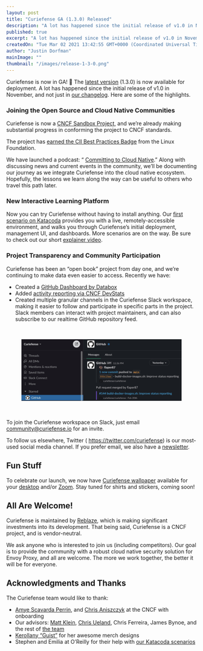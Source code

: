 ```yaml
---
layout: post
title: "Curiefense GA (1.3.0) Released"
description: "A lot has happened since the initial release of v1.0 in November, and not just in our changelog. Here are some of the highlights."
published: true
excerpt: "A lot has happened since the initial release of v1.0 in November, and not just in our changelog. Here are some of the highlights."
createdOn: "Tue Mar 02 2021 13:42:55 GMT+0000 (Coordinated Universal Time)"
author: "Justin Dorfman"
mainImage: ""
thumbnail: "/images/release-1-3-0.png"
---
```


<p>
    Curiefense is now in GA! 🎉 The <a href="https://docs.curiefense.io/v/1.3.0/installation/getting-started-with-curiefense">latest version</a> (1.3.0) is now available for deployment. A lot has happened since the initial release of v1.0
    in November, and not just in <a href="https://docs.curiefense.io/v/1.3.0/reference/release-notes">our changelog</a>. Here are some of the highlights.
</p>
<h3>Joining the Open Source and Cloud Native Communities</h3>
<p>
    Curiefense is now a <a href="https://www.curiefense.io/post/now-a-cncf-sandbox-project">CNCF Sandbox Project</a>, and we’re already making substantial progress in conforming the project to CNCF standards.&nbsp;
    <br />
</p>
<p>
    The project has <a href="https://bestpractices.coreinfrastructure.org/en/projects/4576">earned the CII Best Practices Badge</a> from the Linux Foundation.
    <br />
</p>
<p>
    We have launched a podcast: “ <a href="https://ctcn.fireside.fm/1">Committing to Cloud Native</a>.” Along with discussing news and current events in the community, we’ll be documenting our journey as we integrate Curiefense into the
    cloud native ecosystem. Hopefully, the lessons we learn along the way can be useful to others who travel this path later.&nbsp;&nbsp;&nbsp;
</p>
<h3>New Interactive Learning Platform</h3>
<p>
    Now you can try Curiefense without having to install anything. Our <a href="https://www.katacoda.com/curiefense/scenarios/getting-started">first scenario on Katacoda</a> provides you with a live, remotely-accessible environment, and
    walks you through Curiefense’s initial deployment, management UI, and dashboards. More scenarios are on the way. Be sure to check out our short <a href="https://www.youtube.com/watch?v=HkoDPW46a8I">explainer video</a>.
</p>
<h3>Project Transparency and Community Participation</h3>
<p>
    Curiefense has been an “open book” project from day one, and we’re continuing to make data even easier to access. Recently we have:
    <br />
</p>
<ul>
    <li>
        Created a
        <a href="https://app.databox.com/datawall/3ddf913b2db3bb4f53586ec27aaee63106008ba72">GitHub Dashboard by Databox</a>
    </li>
    <li>
        Added
        <a href="https://curiefense.devstats.cncf.io/d/8/dashboards?orgId=1&from=now-7d&to=now-1h&refresh=15m">activity reporting via CNCF DevStats</a>
    </li>
    <li>
        Created multiple granular channels in the Curiefense Slack workspace, making it easier to follow and participate in specific parts in the project. Slack members can interact with project maintainers, and can also subscribe to our
        realtime GitHub repository feed.
    </li>
</ul>
<p>
    <br />
</p>
<figure class="w-richtext-figure-type-image w-richtext-align-center">
    <div>
        <img
            src="/images/github-repo-feed.png"
            width="auto"
            height="auto"
            loading="auto"
        />
    </div>
</figure>
<p>
    <br />
</p>
<p>
    To join the Curiefense workspace on Slack, just email <a href="mailto:community@curiefense.io">community@curiefense.io</a> for an invite.
    <br />
</p>
<p>
    To follow us elsewhere, Twitter ( <a href="https://twitter.com/curiefense">https://twitter.com/curiefense</a>) is our most-used social media channel. If you prefer email, we also have a
    <a href="http://eepurl.com/hnnmpj">newsletter</a>.&nbsp;
</p>
<h2>Fun Stuff</h2>
<p>
    To celebrate our launch, we now have <a href="https://github.com/curiefense/media/blob/main/README.md#-wallpaper">Curiefense wallpaper</a> available for your
    <a href="https://github.com/curiefense/media/blob/main/README.md#-wallpaper">desktop</a> and/or <a href="https://github.com/curiefense/media/blob/main/README.md#-zoom-virtual-backgrounds">Zoom</a>. Stay tuned for shirts and stickers,
    coming soon!
</p>
<h2>All Are Welcome!</h2>
<p>
    Curiefense is maintained by <a href="https://www.reblaze.com/">Reblaze</a>, which is making significant investments into its development. That being said, Curiefense is a CNCF project, and is vendor-neutral.&nbsp;
    <br />
</p>
<p>
    We ask anyone who is interested to join us (including competitors). Our goal is to provide the community with a robust cloud native security solution for Envoy Proxy, and all are welcome. The more we work together, the better it will be
    for everyone.
</p>
<h2>Acknowledgments and Thanks</h2>
<p>
    The Curiefense team would like to thank:&nbsp;
    <br />
</p>
<ul>
    <li><a href="https://twitter.com/amye">Amye Scavarda Perrin</a>, and <a href="https://twitter.com/cra">Chris Aniszczyk</a> at the CNCF with onboarding</li>
    <li>
        Our advisors: <a href="https://twitter.com/mattklein123">Matt Klein</a>, <a href="https://twitter.com/ChrisUeland">Chris Ueland</a>, Chris Ferreira, James Bynoe, and the rest of
        <a href="https://www.curiefense.io/about-us">the team</a>
    </li>
    <li><a href="https://twitter.com/g_uist">Kerollany “Guist”</a> for her awesome merch designs</li>
    <li>
        Stephen and Emilia at O’Reilly for their help with
        <a href="https://www.katacoda.com/curiefense">our Katacoda scenarios</a>
    </li>
</ul>
